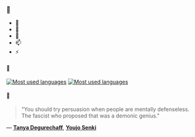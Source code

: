 ### 👋

- 🔭
- 🌱
- 💬
- 📫
- ⚡

#### 🧏

[![Most used languages](https://github-readme-stats-aynah.vercel.app/api/top-langs/?username=aynh&theme=solarized-dark&langs_count=6&layout=compact&hide_title=true)](https://github.com/anuraghazra/github-readme-stats#gh-dark-mode-only)
[![Most used languages](https://github-readme-stats-aynah.vercel.app/api/top-langs/?username=aynh&theme=solarized-light&langs_count=6&layout=compact&hide_title=true)](https://github.com/anuraghazra/github-readme-stats#gh-light-mode-only)

#### 💬

> "You should try persuasion when people are mentally defenseless. The fascist who proposed that was a demonic genius."

&mdash; [**Tanya Degurechaff**](https://myanimelist.net/character.php?q=Tanya%20Degurechaff&cat=character), [**Youjo Senki**](https://myanimelist.net/search/all?q=Youjo%20Senki&cat=all)
